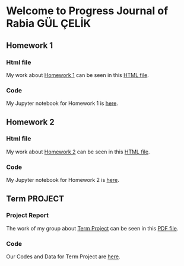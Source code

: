 # Welcome to Progress Journal of Rabia GÜL ÇELİK

## Homework 1
### Html file
My work about [Homework 1](https://github.com/BU-IE-582/fall-23-rabiagul0311/tree/main/Homework1) can be seen in this [HTML file](Homework1/HW1_notebook_Rabia_gul_celik.html).
### Code
My Jupyter notebook for Homework 1 is [here](https://github.com/BU-IE-582/fall-23-rabiagul0311/blob/main/Homework1/HW1_code.ipynb). 

## Homework 2
### Html file
My work about [Homework 2](https://github.com/BU-IE-582/fall-23-rabiagul0311/tree/main/Homework2) can be seen in this [HTML file](Homework2/HW2_notebook_Rabia_gul_celik.html).
### Code
My Jupyter notebook for Homework 2 is [here](https://github.com/BU-IE-582/fall-23-rabiagul0311/blob/main/Homework2/HW2_code.ipynb). 

## Term PROJECT
### Project Report
The work of my group about [Term Project](https://github.com/BU-IE-582/fall-23-rabiagul0311/tree/main/Project) can be seen in this [PDF file](Project/Project%20Report.pdf).
### Code
Our Codes and Data for Term Project are [here](https://github.com/BU-IE-582/fall-23-rabiagul0311/tree/main/Project). 
